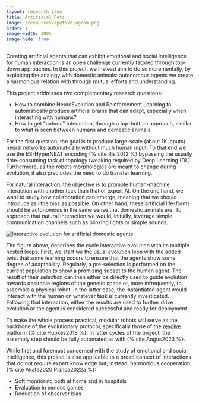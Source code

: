 ```yaml
---
layout: research_item
title: Artificial Pets
image: /resources/apets/diagram.png
order: 1
image-width: 100%
image-hide: true
---
```


Creating artificial agents that can exhibit emotional and social intelligence for human interaction is an open challenge currently tackled through top-down approaches.
In this project, we instead aim to do so incrementally, by exploiting the analogy with domestic animals: autonomous agents we create a harmonious relation with through mutual efforts and understanding.

This project addresses two complementary research questions:

* How to combine NeuroEvolution and Reinforcement Learning to automatically produce artificial brains that can adapt, especially when interacting with humans?
* How to get "natural" interaction, through a top-bottom approach, similar to what is seen between humans and domestic animals

For the first question, the goal is to produce large-scale (about 1K inputs) neural networks automatically without much human input.
To that end we use the ES-HyperNEAT encoding {% cite Risi2012 %} bypassing the usually time-consuming task of topology tweaking required by Deep Learning (DL).
Furthermore, as the robots morphologies are meant to change during evolution, it also precludes the need to do transfer learning.

For natural interaction, the objective is to promote human-machine interaction with another tack than that of expert AI.
On the one hand, we want to study how collaboration can emerge, meaning that we should introduce as little bias as possible.
On other hand, these artificial life-forms should be autonomous in the same sense that domestic animals are.
To approach that natural interaction we would, initially, leverage simple communication channels such as blinking lights or simple sounds.

![Interactive evolution for artificial domestic agents]({{page.image}})

The figure above, describes the cycle interactive evolution with its multiple nested loops.
First, we start we the usual evolution loop with the added twist that some learning occurs to ensure that the agents show some degree of adaptability.
Regularly, a pre-selection is performed on the current population to show a promising subset to the human agent.
The result of their selection can then either be directly used to guide evolution towards desirable regions of the genetic space or, more infrequently, to assemble a physical robot.
In the latter case, the instantiated agent would interact with the human on whatever task is currently investigated.
Following that interaction, either the results are used to further drive evolution or the agent is considered successful and ready for deployment.

To make the whole process practical, modular robots will serve as the backbone of the evolutionary protocol, specifically those of the [revolve](https://github.com/ci-group/revolve2) platform {% cite Hupkes2018 %}.
In latter cycles of the project, the assembly step should be fully automated as with {% cite Angus2023 %}. 

While first and foremost concerned with the study of emotional and social intelligence, this project is also applicable to a broad context of interactions that do not require expert knowledge but, instead, harmonious cooperation {% cite Akata2020 Pianca2022a %}:
* Soft monitoring both at home and in hospitals
* Evaluation in serious games 
* Reduction of observer bias
